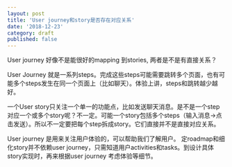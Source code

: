 ```yaml
---
layout: post
title: 'User journey和story是否存在对应关系'
date: '2018-12-23'
category: draft
published: false
---
```


User journey 好像不是能很好的mapping 到stories, 两者是不是有直接关系？

User Journey 就是一系列steps。完成这些steps可能需要跳转多个页面，也有可能多个steps发生在同一个页面上（比如聊天）。体验上讲，steps和跳转越少越好。

一个User story只关注一个单一的功能点，比如发送聊天消息。是不是一个step 对应一个或多个story呢？不一定。可能一个story包括多个steps（输入消息->点击发送）。所以不一定要把每个step拆成story。它们直接并不是直接对应关系。

User journey 是用来关注用户体验的，可以帮助我们了解用户。
定roadmap和细化story并不依赖user journey，只需知道用户activities和tasks。到设计具体story实现时，再来根据user journey 考虑体验等细节。